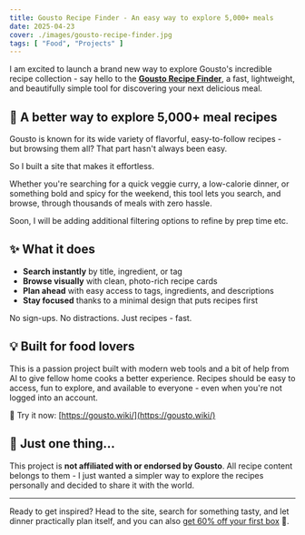 ```yaml
---
title: Gousto Recipe Finder - An easy way to explore 5,000+ meals
date: 2025-04-23
cover: ./images/gousto-recipe-finder.jpg
tags: [ "Food", "Projects" ]
---
```


I am excited to launch a brand new way to explore Gousto's incredible recipe collection - say hello to the **[Gousto Recipe Finder](https://gousto.wiki)**, a fast, lightweight, and beautifully simple tool for discovering your next delicious meal.

## 🔎 A better way to explore 5,000+ meal recipes

Gousto is known for its wide variety of flavorful, easy-to-follow recipes - but browsing them all? That part hasn't always been easy.

So I built a site that makes it effortless.

Whether you're searching for a quick veggie curry, a low-calorie dinner, or something bold and spicy for the weekend, this tool lets you search, and browse, through thousands of meals with zero hassle.

Soon, I will be adding additional filtering options to refine by prep time etc.

## ✨ What it does

- **Search instantly** by title, ingredient, or tag
- **Browse visually** with clean, photo-rich recipe cards
- **Plan ahead** with easy access to tags, ingredients, and descriptions
- **Stay focused** thanks to a minimal design that puts recipes first

No sign-ups. No distractions. Just recipes - fast.

## 💡 Built for food lovers

This is a passion project built with modern web tools and a bit of help from AI to give fellow home cooks a better experience. Recipes should be easy to access, fun to explore, and available to everyone - even when you're not logged into an account.

🔗 Try it now: [https://gousto.wiki/](https://gousto.wiki/)

## 🚨 Just one thing...

This project is **not affiliated with or endorsed by Gousto**. All recipe content belongs to them - I just wanted a simpler way to explore the recipes personally and decided to share it with the world.

---

Ready to get inspired? Head to the site, search for something tasty, and let dinner practically plan itself, and you can also [get 60% off your first box](https://www.gousto.co.uk/raf/?promo_code=CHRIS45125288) 👀.
